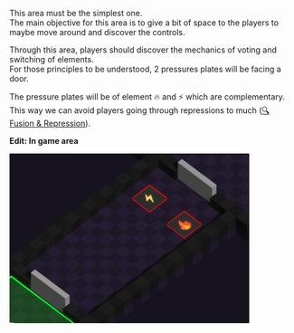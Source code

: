 This area must be the simplest one. <br/>
The main objective for this area is to give a bit of space to the players to maybe move around and discover the controls.

Through this area, players should discover the mechanics of voting and switching of elements. <br/>
For those principles to be understood, 2 pressures plates will be facing a door.

The pressure plates will be of element 🔥 and ⚡️ which are complementary. <br/>
This way we can avoid players going through repressions to much ([🔍️ Fusion & Repression](<../gameplay/main-mechanic/Fusion-Repression.md>)).

**Edit: In game area**

![area1](../img/area1.png)